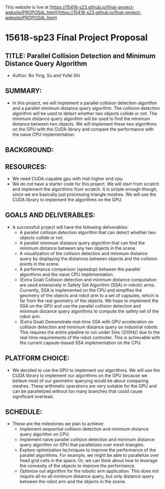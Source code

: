 This website is live at [https://15418-s23.github.io/final-project-website/PROPOSAL.html](https://15418-s23.github.io/final-project-website/PROPOSAL.html)

# 15618-sp23 Final Project Proposal

## TITLE: Parallel Collision Detection and Minimum Distance Query Algorithm 
- Author: Bo Ying, Su and Yufei Shi
## SUMMARY: 
- In this project, we will implement a parallel collision detection algorithm and a parallel minimum distance query algorithm. The collision detection algorithm will be used to detect whether two objects collide or not. The minimum distance query algorithm will be used to find the minimum distance between two objects. We will implement these two algorithms on the GPU with the CUDA library and compare the performance with the naive CPU implementation.


## BACKGROUND:


## RESOURCES:

- We need CUDA-capable gpu with mid-higher end cpu.
- We do not have a starter code for this project. We will start from scratch and implement the algorithms from scratch. It is simple enough though, since we are basically just processing triangle meshes. We will use the CUDA library to implement the algorithms on the GPU.

## GOALS AND DELIVERABLES: 
- A successfull project will have the following deliverables:
    * A parallel collision detection algorithm that can detect whether two objects collide or not.
    * A parallel minimum distance query algorithm that can find the minimum distance between any two objects in the scene.
    * A visualization of the collision detection and minimum distance query by displaying the distances between objects and the collision points in the scene.
    * A performance comparison (speedup) between the parallel algorithms and the naive CPU implementation.
    * (Extra Goal) Collision detection and minimum distance computation are used extensively in Safety Set Algorithm (SSA) in robotic arms. Currently, SSA is implemented on the CPU and simplfies the geometry of the objects and robot arm to a set of capsules, which is far from the real geometry of the objects. We hope to implement the SSA on the GPU and use the parallel collision detection and minimum distance query algorithms to compute the safety set of the robot arm.
    * (Extra Goal) Demonstrate real-time SSA with GPU acceleration on collision detection and minimum distance query on industrial robots. This requires the entire pipeline to run under 5ms (200Hz) due to the real-time requirements of the robot controller. This is achievable with the current capsule-based SSA implementation on the CPU.

## PLATFORM CHOICE: 

- We decided to use the GPU to implement our algorithms. We will use the CUDA library to implement our algorithms on the GPU because we believe most of our geometric querying would be about comparing meshes. These arithmetic operations are very suitable for the GPU and can be parallelized without too many branches that could cause significant overlead. 

## SCHEDULE: 
- These are the milestones we plan to achieve:
    * Implement sequential collision detection and minimum distance query algorithm on CPU.
    * Implement naive parallel collision detection and minimum distance query algorithm on GPU that parallelizes over mesh triangles.
    * Explore optimization techniques to improve the performance of the parallel algorithms. For example, we might be able to parallelize over fixed grid cells in the space. Or, we can think about how to leverage the convexity of the objects to improve the performance.
    * Optimize out algorithm for the robotic arm application. This does not require all-to-all minimum distance query, but only distance query between the robot arm and the objects in the scene.
